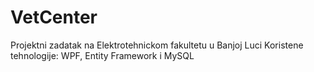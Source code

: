 # VetCenter
Projektni zadatak na Elektrotehnickom fakultetu u Banjoj Luci
Koristene tehnologije: WPF, Entity Framework i MySQL
